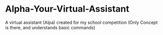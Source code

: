 # Alpha-Your-Virtual-Assistant
A virtual assistant (Alpa) created for my school competition (Only Concept is there, and understands basic commands)
